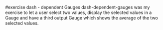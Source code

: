 #exercise dash - dependent Gauges
dash-dependent-gauges was my exercise to let a user select two values, 
display the selected values in a Gauge and have a third output Gauge 
which shows the average of the two selected values.
